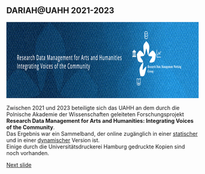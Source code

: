 ## DARIAH@UAHH 2021-2023

<a><img src="media/02.png" alt="PROJECT LOGO" height="200px"/></a>

Zwischen 2021 und 2023 beteiligte sich das UAHH an dem durch die Polnische Akademie der Wissenschaften geleiteten Forschungsprojekt **Research Data Management for Arts and Humanities: Integrating Voices of the Community**.  
Das Ergebnis war ein Sammelband, der online zugänglich in einer [statischer](https://doi.org/10.5281/zenodo.8059626) und in einer [dynamischer](https://gitlab-ce.rrz.uni-hamburg.de/uahh-digitale-dienste/rdm-for-arts-and-humanities/) Version ist.  
Einige durch die Universitätsdruckerei Hamburg gedruckte Kopien sind noch vorhanden. 

[Next slide](07.md)
